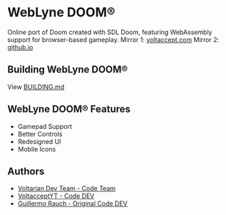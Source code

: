 # WebLyne DOOM®

Online port of Doom created with SDL Doom, featuring WebAssembly support for browser-based gameplay.
Mirror 1: [voltaccept.com](https://voltarius.voltaccept.com/weblyne.doom/)
Mirror 2: [github.io](https://voltarian-dev-team.github.io/WebLyne.Doom/)

## Building WebLyne DOOM®
View [BUILDING.md](./BUILDING.md)

## WebLyne DOOM® Features

- Gamepad Support
- Better Controls
- Redesigned UI
- Mobile Icons


## Authors

- [Voltarian Dev Team - Code Team](https://www.github.com/voltarian-dev-team/)
- [VoltacceptYT - Code DEV](https://github.com/voltacceptyt/)
- [Guillermo Rauch - Original Code DEV](https://github.com/rauchg/)

